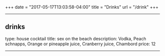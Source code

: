 +++
date = "2017-05-17T13:03:58-04:00"
title = "Drinks"
url = "/drink"
+++

----
## drinks

type: house cocktail
title: sex on the beach
description: Vodka, Peach schnapps, Orange or pineapple juice, Cranberry juice, Chambord
price: 12

----
